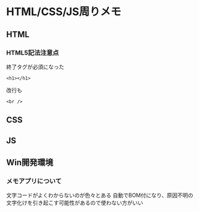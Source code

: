 # HTML/CSS/JS周りメモ

## HTML

### HTML5記法注意点
終了タグが必須になった
~~~~
<h1></h1>
~~~~

改行も
~~~~
<br />
~~~~

## CSS

## JS


## Win開発環境
### メモアプリについて
文字コードがよくわからないのが色々とある
自動でBOM付になり、原因不明の文字化けを引き起こす可能性があるので使わない方がいい


